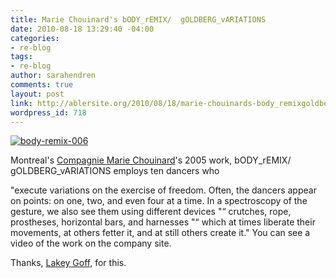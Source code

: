 ```yaml
---
title: Marie Chouinard's bODY_rEMIX/  gOLDBERG_vARIATIONS
date: 2010-08-18 13:29:40 -04:00
categories:
- re-blog
tags:
- re-blog
author: sarahendren
comments: true
layout: post
link: http://ablersite.org/2010/08/18/marie-chouinards-body_remixgoldberg_variations/
wordpress_id: 718
---
```


[![body-remix-006](http://ablersite.files.wordpress.com/2010/08/body-remix-006.jpg)](http://ablersite.files.wordpress.com/2010/08/body-remix-006.jpg)

Montreal's [Compagnie Marie Chouinard](http://www.mariechouinard.com/flash.html)'s 2005 work, bODY_rEMIX/ gOLDBERG_vARIATIONS employs ten dancers who

"execute variations on the exercise of freedom. Often, the dancers appear on points: on one, two, and even four at a time. In a spectroscopy of the gesture, we also see them using different devices "“ crutches, rope, prostheses, horizontal bars, and harnesses "“ which at times liberate their movements, at others fetter it, and at still others create it." You can see a video of the work on the company site.

Thanks, [Lakey Goff](http://www.lakeykristian.com/LakeyKristian/Lakey_Kristian.html), for this.
